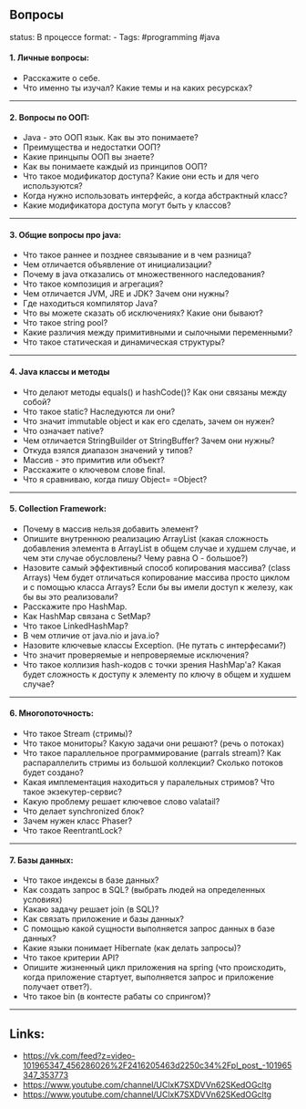 ## Вопросы
status: В процессе
format: -
Tags: #programming #java 


#### 1. Личные вопросы:
- Расскажите о себе.
- Что именно ты изучал? Какие темы и на каких ресурсках? 
---

#### 2. Вопросы по ООП:
- Java - это ООП язык. Как вы это понимаете?
- Преимущества и недостатки ООП?
- Какие принцыпы ООП вы знаете? 
- Как вы понимаете каждый из принципов ООП? 
- Что такое модификатор доступа? Какие они есть и для чего используются? 
- Когда нужно использовать интерфейс, а когда абстрактный класс?
- Какие модификатора доступа могут быть у классов? 
---

#### 3. Общие вопросы про java:
- Что такое раннее и позднее связывание и в чем разница?
- Чем отличается объявление от инициализации?
- Почему в java отказались от множественного наследования?
- Что такое композиция и агрегация?
- Чем отличается JVM, JRE и JDK? Зачем они нужны?
- Где находиться компилятор Java?
- Что вы можете сказать об исключениях? Какие они бывают?
- Что такое string pool?
- Какие различия между примитивными и сылочными переменными? 
- Что такое статическая и динамическая структуры? 
---
#### 4. Java классы и методы
- Что делают методы equals() и hashCode()? Как они связаны между собой? 
- Что такое static? Наследуются ли они?
- Что значит immutable object и как его сделать, зачем он нужен?
- Что означает native? 
- Чем отличается StringBuilder от StringBuffer? Зачем они нужны?
- Откуда взялся диапазон значений у типов? 
- Массив - это примитив или объект? 
- Расскажите о ключевом слове final. 
- Что я сравниваю, когда пишу Object= =Object? 
---

#### 5. Collection Framework:
- Почему в массив нельзя добавить элемент? 
- Опишите внутреннюю реализацию ArrayList (какая сложность добавления элемента в ArrayList в общем случае и худшем случае, и чем эти случае обусловлены? Чему равна О - большое?) 
- Назовите самый эффективный способ копирования массива? (class Arrays) Чем будет отличаться копирование массива просто циклом и с помощью класса Arrays? Если бы вы имели доступ к железу, как бы вы это реализовали? 
- Расскажите про HashMap. 
- Как HashMap связана с SetMap? 
- Что такое LinkedHashMap? 
- В чем отличие от java.nio и java.io? 
- Назовите ключевые классы Exception. (Не путать с интерфесами?) 
- Что значит проверяемые и непроверяемые исключения? 
- Что такое коллизия hash-кодов с точки зрения HashMap'a? Какая будет сложность к доступу к элементу по ключу в общем и худшем случае? 
---

#### 6. Многопоточность:
- Что такое Stream (стримы)?  
- Что такое мониторы? Какую задачи они решают? (речь о потоках) 
- Что такое параллельное программирование (parrals stream)? Как распараллелить стримы из большой коллекции? Сколько потоков будет создано? 
- Какая имплементация находиться у паралельных стримов? Что такое экзекутер-сервис? 
- Какую проблему решает ключевое слово valatail? 
- Что делает synchronized блок? 
- Зачем нужен класс Phaser? 
- Что такое ReentrantLock? 
---

#### 7. Базы данных:
- Что такое индексы в базе данных? 
- Как создать запрос в SQL? (выбрать людей на определенных условиях) 
- Какаю задачу решает join (в SQL)? 
- Как связать приложение и базы данных? 
- С помощью какой сущности выполняется запрос данных в базе данных? 
- Какие языки понимает Hibernate (как делать запросы)?  
- Что такое критерии API? 
- Опишите жизненный цикл приложения на spring (что происходить, когда приложение стартует, выполняется запрос и приложение получает ответ?). 
- Что такое bin (в контесте рабаты со спрингом)? 
---

## Links:
- https://vk.com/feed?z=video-101965347_456286026%2F2416205463d2250c34%2Fpl_post_-101965347_353773
- https://www.youtube.com/channel/UClxK7SXDVVn62SKedOGcltg
- https://www.youtube.com/channel/UClxK7SXDVVn62SKedOGcltg